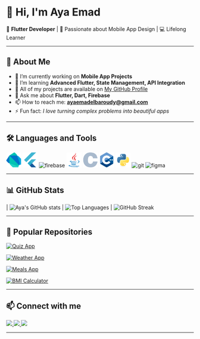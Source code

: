 # 👋 Hi, I'm Aya Emad  

🚀 **Flutter Developer** | 🎨 Passionate about Mobile App Design | 💻 Lifelong Learner  

---

## 🌟 About Me  
- 🔭 I’m currently working on **Mobile App Projects**  
- 🌱 I’m learning **Advanced Flutter, State Management, API Integration**  
- 📂 All of my projects are available on [My GitHub Profile](https://github.com/AYAEMAD0?tab=repositories)  
- 💬 Ask me about **Flutter, Dart, Firebase**  
- 📫 How to reach me: **ayaemadelbaroudy@gmail.com**  
- ⚡ Fun fact: *I love turning complex problems into beautiful apps*  

---

## 🛠 Languages and Tools  

<p align="left"> 
  <img src="https://raw.githubusercontent.com/devicons/devicon/master/icons/dart/dart-original.svg" alt="dart" width="40" height="40"/> 
  <img src="https://raw.githubusercontent.com/devicons/devicon/master/icons/flutter/flutter-original.svg" alt="flutter" width="40" height="40"/> 
  <img src="https://www.vectorlogo.zone/logos/firebase/firebase-icon.svg" alt="firebase" width="40" height="40"/> 
  <img src="https://raw.githubusercontent.com/devicons/devicon/master/icons/java/java-original.svg" alt="java" width="40" height="40"/> 
  <img src="https://raw.githubusercontent.com/devicons/devicon/master/icons/c/c-original.svg" alt="c" width="40" height="40"/> 
  <img src="https://raw.githubusercontent.com/devicons/devicon/master/icons/cplusplus/cplusplus-original.svg" alt="cplusplus" width="40" height="40"/> 
  <img src="https://raw.githubusercontent.com/devicons/devicon/master/icons/python/python-original.svg" alt="python" width="40" height="40"/> 
  <img src="https://www.vectorlogo.zone/logos/git-scm/git-scm-icon.svg" alt="git" width="40" height="40"/> 
  <img src="https://www.vectorlogo.zone/logos/figma/figma-icon.svg" alt="figma" width="40" height="40"/> 
</p>

---

## 📊 GitHub Stats  

| ![Aya's GitHub stats](https://github-readme-stats.vercel.app/api?username=AYAEMAD0&show_icons=true&theme=radical) | ![Top Languages](https://github-readme-stats.vercel.app/api/top-langs/?username=AYAEMAD0&layout=compact&theme=radical) |
![GitHub Streak](https://github-readme-streak-stats.herokuapp.com/?user=AYAEMAD0&theme=radical)  

---

## 📌 Popular Repositories  

[![Quiz App](https://img.shields.io/badge/Quiz%20App-Interactive%20Flutter%20quiz%20using%20API%20+%20Cubit-green?style=for-the-badge)](https://github.com/AYAEMAD0/QuizApp)  

[![Weather App](https://img.shields.io/badge/Weather%20App-Real%20time%20Flutter%20app%20with%20API%20+%20Location-blue?style=for-the-badge)](https://github.com/AYAEMAD0/Weather-App)  

[![Meals App](https://img.shields.io/badge/Meals%20App-Food%20recipes%20with%20local%20data-orange?style=for-the-badge)](https://github.com/AYAEMAD0/Meals)  

[![BMI Calculator](https://img.shields.io/badge/BMI%20Calculator-API%20based%20Flutter%20BMI%20app-purple?style=for-the-badge)](https://github.com/AYAEMAD0/BMICalculatorApp)  



---

## 📫 Connect with me  

<p align="left">
  <a href="https://www.linkedin.com/in/aya-emad1">
    <img src="https://img.shields.io/badge/LinkedIn-0077B5?style=for-the-badge&logo=linkedin&logoColor=white"/>
  </a>
  <a href="https://github.com/AYAEMAD0">
    <img src="https://img.shields.io/badge/GitHub-181717?style=for-the-badge&logo=github&logoColor=white"/>
  </a>
  <a href="mailto:ayaemadelbaroudy@gmail.com">
    <img src="https://img.shields.io/badge/Gmail-D14836?style=for-the-badge&logo=gmail&logoColor=white"/>
  </a>
</p>

---
